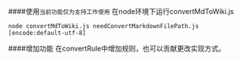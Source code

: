 ####使用`当前功能仅为支持工作使用`
在node环境下运行convertMdToWiki.js
```
node convertMdToWiki.js needConvertMarkdownFilePath.js [encode:default-utf-8]
```
####增加功能
在convertRule中增加规则，也可以贡献更改实现方式。
